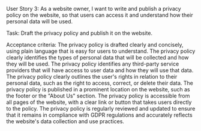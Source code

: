 User Story 3:
As a website owner, I want to write and publish a privacy policy on the website, so that users can access it and understand how their personal data will be used.

Task: 
Draft the privacy policy and publish it on the website.

Acceptance criteria:
The privacy policy is drafted clearly and concisely, using plain language that is easy for users to understand.
The privacy policy clearly identifies the types of personal data that will be collected and how they will be used.
The privacy policy identifies any third-party service providers that will have access to user data and how they will use that data.
The privacy policy clearly outlines the user's rights in relation to their personal data, such as the right to access, correct, or delete their data.
The privacy policy is published in a prominent location on the website, such as the footer or the "About Us" section.
The privacy policy is accessible from all pages of the website, with a clear link or button that takes users directly to the policy.
The privacy policy is regularly reviewed and updated to ensure that it remains in compliance with GDPR regulations and accurately reflects the website's data collection and use practices.
